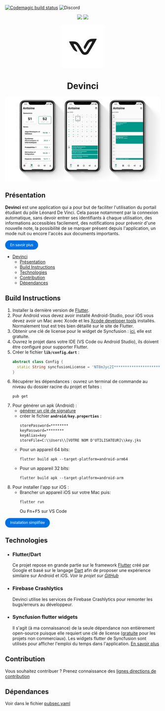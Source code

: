 [![Codemagic build status](https://api.codemagic.io/apps/5f1aaf9588aa90329c1b72a5/5f1aaf9588aa90329c1b72a4/status_badge.svg)](https://codemagic.io/apps/5f1aaf9588aa90329c1b72a5/5f1aaf9588aa90329c1b72a4/latest_build)
![Discord](https://img.shields.io/discord/760489327305556049)
<p align="center">
<a href="https://play.google.com/store/apps/details?id=eu.araulin.devinci"><img src="https://steverichey.github.io/google-play-badge-svg/img/fr_get.svg" height="100"></a>
<a href="https://testflight.apple.com/join/HUgzMmbA"><img src="https://devinci.araulin.tech/assets/testflight.png" height="100"></a>

</p>

<p align="center">
  <a href="https://github.com/antoineraulin/devinci-app"><img src="assets/icon_blanc_a.png" height="140"></a>
</p>
<span align="center">

# Devinci

</span>

![3 captures d'écran de l'application Devinci](.github_data/devinci.png)

## Présentation

**Devinci** est une application qui a pour but de faciliter l'utilisation du portail étudiant du pôle Léonard De Vinci. Cela passe notamment par la connexion automatique, sans devoir entrer ses identifiants à chaque utilisation, des informations accessibles facilement, des notifications pour prévenir d'une nouvelle note, la possibilité de se marquer présent depuis l'application, un mode nuit ou encore l'accès aux documents importants.

<a href="https://devinci.araulin.tech/" style="cursor: pointer;display: inline-block;text-align: center;white-space: nowrap;font-size: 12px;line-height: 1.17648;font-weight: 400;letter-spacing: -0.022em;min-width: 28px;padding-left: 16px;padding-right: 16px;padding-top: 8px;padding-bottom: 8px;border-radius: 18px;background: #0071e3;color: white;text-decoration: none;">En savoir plus</a>

- [Devinci](#devinci)
  - [Présentation](#présentation)
  - [Build Instructions](#build-instructions)
  - [Technologies](#technologies)
  - [Contribution](#contribution)
  - [Dépendances](#dépendances)

## Build Instructions

1. Installer la dernière version de [Flutter](https://flutter.dev/docs/get-started/install).
2. Pour Android vous devez avoir installé Android-Studio, pour iOS vous devez avoir un Mac avec Xcode et les [Xcode developer tools](https://developer.apple.com/xcode/downloads/) installés. Normalement tout est très bien détaillé sur le site de Flutter.
3. Obtenir une clé de license pour le widget de Syncfusion : [ici](https://www.syncfusion.com/products/communitylicense), elle est gratuite.
4. Ouvrez le projet dans votre IDE (VS Code ou Android Studio), ils doivent être configuré pour supporter Flutter.
5. Créer le fichier **`lib/config.dart`** :
   ```dart
   abstract class Config {
     static String syncfusionLicense = 'NT8mJyc2I****************************'; //remplacer par la clé de license de Syncfusion
   }
   ```
6. Récupérer les dépendances : ouvrez un terminal de commande au niveau du dossier racine du projet et faites :
   ```console
   pub get
   ```
7. Pour générer un apk (Android) :
   - [générer un clé de signature](https://flutter.dev/docs/deployment/android#signing-the-app)
   - créer le fichier **`android/key.properties`** : 
      ```properties
      storePassword=********
      keyPassword=********
      keyAlias=key
      storeFile=C:\\Users\\[VOTRE NOM D'UTILISATEUR]\\key.jks
      ```
   - Pour un appareil 64 bits:
     ```console
     flutter build apk --target-platform=android-arm64
     ```
   - Pour un appareil 32 bits:
     ```console
     flutter build apk --target-platform=android-arm
     ```
8. Pour installer l'app sur iOS :
   - Brancher un appareil iOS sur votre Mac puis:
     ```console
     flutter run
     ```
     Ou <kbd>Fn</kbd>+<kbd>F5</kbd> sur VS Code

<a href="https://devinci.araulin.tech/beta.html" style="cursor: pointer;display: inline-block;text-align: center;white-space: nowrap;font-size: 12px;line-height: 1.17648;font-weight: 400;letter-spacing: -0.022em;min-width: 28px;padding-left: 16px;padding-right: 16px;padding-top: 8px;padding-bottom: 8px;border-radius: 18px;background: #0071e3;color: white;text-decoration: none;">Installation simplifiée</a>

## Technologies

- ### Flutter/Dart
  Ce projet repose en grande partie sur le framework [Flutter](https://flutter.dev/) créé par Google et basé sur le langage [Dart](https://dart.dev/) afin de proposer une expérience similaire sur Android et iOS. _Voir le projet sur [GitHub](https://github.com/flutter/flutter)_
- ### Firebase Crashlytics
  Devinci utilise les services de Firebase Crashlytics pour remonter les bugs/erreurs au développeur.
- ### Syncfusion flutter widgets
  Il s'agit (à ma connaissance) de la seule dépendance non entièrement open-source puisque elle requiert une clé de license ([gratuite](https://www.syncfusion.com/products/communitylicense) pour les projets non commerciaux). Les widgets flutter de Syncfusion sont utilisés pour afficher l'emploi du temps dans l'application. [En savoir plus](https://www.syncfusion.com/flutter-widgets/flutter-calendar)

## Contribution

Vous souhaitez contribuer ? Prenez connaissance des [lignes directions de contribution](CONTRIBUTING.md)

## Dépendances

Voir dans le fichier [pubsec.yaml](https://github.com/antoineraulin/devinci-app/blob/master/pubspec.yaml)
